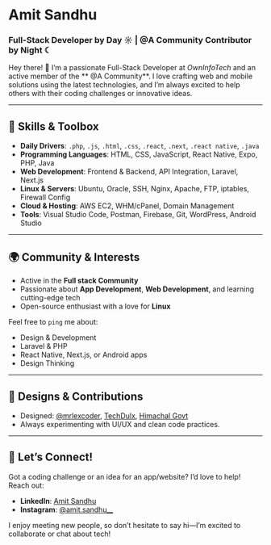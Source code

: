 # Amit Sandhu  
### Full-Stack Developer by Day ☼ | @A Community Contributor by Night ☾  

Hey there! 👋 I’m a passionate Full-Stack Developer at *OwnInfoTech* and an active member of the ** @A Community**. I love crafting web and mobile solutions using the latest technologies, and I’m always excited to help others with their coding challenges or innovative ideas.  

---

## 🔧 Skills & Toolbox  
- **Daily Drivers**: `.php`, `.js`, `.html`, `.css`, `.react`, `.next`, `.react native`, `.java` 
- **Programming Languages**: HTML, CSS, JavaScript, React Native, Expo, PHP, Java  
- **Web Development**: Frontend & Backend, API Integration, Laravel, Next.js  
- **Linux & Servers**: Ubuntu, Oracle, SSH, Nginx, Apache, FTP, iptables, Firewall Config  
- **Cloud & Hosting**: AWS EC2, WHM/cPanel, Domain Management  
- **Tools**: Visual Studio Code, Postman, Firebase, Git, WordPress, Android Studio  

---

## 🌍 Community & Interests  
- Active in the **Full stack Community**  
- Passionate about **App Development**, **Web Development**, and learning cutting-edge tech  
- Open-source enthusiast with a love for **Linux**  

Feel free to `ping` me about:  
- Design & Development  
- Laravel & PHP  
- React Native, Next.js, or Android apps  
- Design Thinking  

---

## 💅 Designs & Contributions  
- Designed: [@mrlexcoder](https://techdulx.com), [TechDulx](https://techdulx-main.vercel.app/), [Himachal Govt](https://www.himachalgovt.com)  
- Always experimenting with UI/UX and clean code practices.  

---

## 🌟 Let’s Connect!  
Got a coding challenge or an idea for an app/website? I’d love to help! Reach out:  
- **LinkedIn**: [Amit Sandhu](https://www.linkedin.com/in/amit-sandhu--/)  
- **Instagram**: [@amit.sandhu__](https://www.instagram.com/amit.sandhu__/)  

I enjoy meeting new people, so don’t hesitate to say hi—I’m excited to collaborate or chat about tech!  
